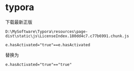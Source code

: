 # typora

下载最新正版

`D:\MySoftware\Typora\resources\page-dist\static\js\LicenseIndex.180dd4c7.c77b6991.chunk.js`

`e.hasActivated="true"==e.hasActivated`

替换为

`e.hasActivated="true"=="true"`